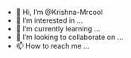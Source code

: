 - 👋 Hi, I’m @Krishna-Mrcool
- 👀 I’m interested in ...
- 🌱 I’m currently learning ...
- 💞️ I’m looking to collaborate on ...
- 📫 How to reach me ...

<!---
Krishna-Mrcool/Krishna-Mrcool is a ✨ special ✨ repository because its `README.md` (this file) appears on your GitHub profile.
You can click the Preview link to take a look at your changes.
--->
